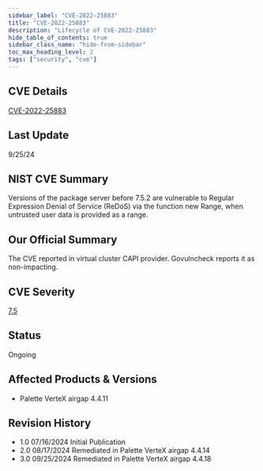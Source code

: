 ```yaml
---
sidebar_label: "CVE-2022-25883"
title: "CVE-2022-25883"
description: "Lifecycle of CVE-2022-25883"
hide_table_of_contents: true
sidebar_class_name: "hide-from-sidebar"
toc_max_heading_level: 2
tags: ["security", "cve"]
---
```


## CVE Details

[CVE-2022-25883](https://nvd.nist.gov/vuln/detail/CVE-2022-25883)

## Last Update

9/25/24

## NIST CVE Summary

Versions of the package server before 7.5.2 are vulnerable to Regular Expression Denial of Service (ReDoS) via the
function new Range, when untrusted user data is provided as a range.

## Our Official Summary

The CVE reported in virtual cluster CAPI provider. Govulncheck reports it as non-impacting.

## CVE Severity

[7.5](https://nvd.nist.gov/vuln/detail/CVE-2022-25883)

## Status

Ongoing

## Affected Products & Versions

- Palette VerteX airgap 4.4.11

## Revision History

- 1.0 07/16/2024 Initial Publication
- 2.0 08/17/2024 Remediated in Palette VerteX airgap 4.4.14
- 3.0 09/25/2024 Remediated in Palette VerteX airgap 4.4.18
